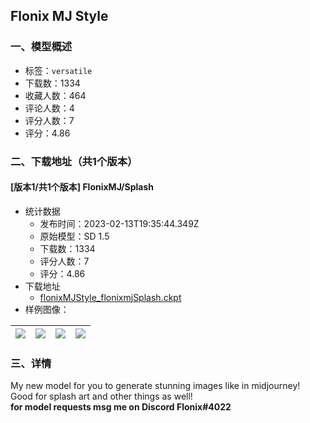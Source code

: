 ## Flonix MJ Style
### 一、模型概述

- 标签：`versatile`
- 下载数：1334
- 收藏人数：464
- 评论人数：4
- 评分人数：7
- 评分：4.86

### 二、下载地址（共1个版本）

#### [版本1/共1个版本] FlonixMJ/Splash

- 统计数据
  - 发布时间：2023-02-13T19:35:44.349Z
  - 原始模型：SD 1.5
  - 下载数：1334
  - 评分人数：7
  - 评分：4.86
- 下载地址
  - [flonixMJStyle_flonixmjSplash.ckpt](https://civitai.com/api/download/models/7615)
- 样例图像：

| <img src="https://image.civitai.com/xG1nkqKTMzGDvpLrqFT7WA/ac89cfcf-1abb-44cc-d24a-3423a628a300/width=450/71426.jpeg" /> | <img src="https://image.civitai.com/xG1nkqKTMzGDvpLrqFT7WA/1ff09496-c570-4971-ad4f-03913be9f000/width=450/71439.jpeg" /> | <img src="https://image.civitai.com/xG1nkqKTMzGDvpLrqFT7WA/b70d71f9-181c-48ec-722c-3fcda3760300/width=450/71437.jpeg" /> | <img src="https://image.civitai.com/xG1nkqKTMzGDvpLrqFT7WA/6fa17c8e-4550-4c41-4865-275403bbe700/width=450/71440.jpeg" /> |
| ---- | ---- | ---- | ---- |


### 三、详情
<p>My new model for you to generate stunning images like in midjourney!<br />Good for splash art and other things as well!<br /><strong>for model requests msg me on Discord Flonix#4022</strong></p>
